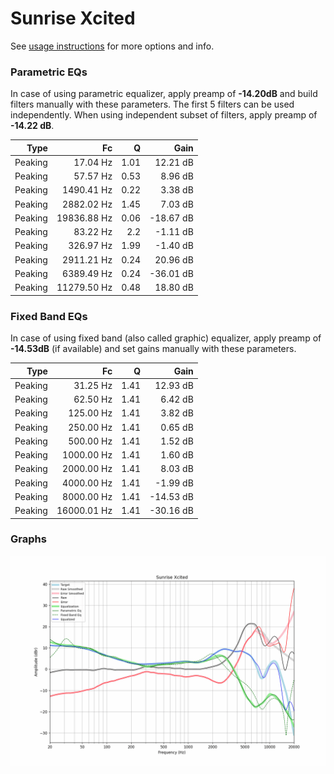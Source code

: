 # Sunrise Xcited
See [usage instructions](https://github.com/jaakkopasanen/AutoEq#usage) for more options and info.

### Parametric EQs
In case of using parametric equalizer, apply preamp of **-14.20dB** and build filters manually
with these parameters. The first 5 filters can be used independently.
When using independent subset of filters, apply preamp of **-14.22 dB**.

| Type    | Fc          |    Q | Gain      |
|--------:|------------:|-----:|----------:|
| Peaking | 17.04 Hz    | 1.01 | 12.21 dB  |
| Peaking | 57.57 Hz    | 0.53 | 8.96 dB   |
| Peaking | 1490.41 Hz  | 0.22 | 3.38 dB   |
| Peaking | 2882.02 Hz  | 1.45 | 7.03 dB   |
| Peaking | 19836.88 Hz | 0.06 | -18.67 dB |
| Peaking | 83.22 Hz    | 2.2  | -1.11 dB  |
| Peaking | 326.97 Hz   | 1.99 | -1.40 dB  |
| Peaking | 2911.21 Hz  | 0.24 | 20.96 dB  |
| Peaking | 6389.49 Hz  | 0.24 | -36.01 dB |
| Peaking | 11279.50 Hz | 0.48 | 18.80 dB  |

### Fixed Band EQs
In case of using fixed band (also called graphic) equalizer, apply preamp of **-14.53dB**
(if available) and set gains manually with these parameters.

| Type    | Fc          |    Q | Gain      |
|--------:|------------:|-----:|----------:|
| Peaking | 31.25 Hz    | 1.41 | 12.93 dB  |
| Peaking | 62.50 Hz    | 1.41 | 6.42 dB   |
| Peaking | 125.00 Hz   | 1.41 | 3.82 dB   |
| Peaking | 250.00 Hz   | 1.41 | 0.65 dB   |
| Peaking | 500.00 Hz   | 1.41 | 1.52 dB   |
| Peaking | 1000.00 Hz  | 1.41 | 1.60 dB   |
| Peaking | 2000.00 Hz  | 1.41 | 8.03 dB   |
| Peaking | 4000.00 Hz  | 1.41 | -1.99 dB  |
| Peaking | 8000.00 Hz  | 1.41 | -14.53 dB |
| Peaking | 16000.01 Hz | 1.41 | -30.16 dB |

### Graphs
![](./Sunrise%20Xcited.png)